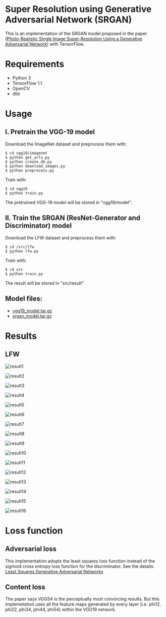 # Super Resolution using Generative Adversarial Network (SRGAN)

This is an implementation of the SRGAN model proposed in the paper
([Photo-Realistic Single Image Super-Resolution Using a Generative Adversarial Network](
https://arxiv.org/abs/1609.04802))
with TensorFlow.

# Requirements

- Python 3
- TensorFlow 1.1
- OpenCV
- dlib

# Usage

## I. Pretrain the VGG-19 model

Download the ImageNet dataset and preprocess them with:

```
$ cd vgg19/imagenet
$ python get_urls.py
$ python create_db.py
$ python download_images.py
$ python preprocess.py
```

Train with:

```
$ cd vgg19
$ python train.py
```

The pretrained VGG-19 model will be stored in "vgg19/model".


## II. Train the SRGAN (ResNet-Generator and Discriminator) model

Download the LFW dataset and preprocess them with:

```
$ cd /src/lfw
$ python lfw.py
```

Train with:

```
$ cd src
$ python train.py
```

The result will be stored in "src/result".

## Model files:
- [vgg19_model.tar.gz](https://drive.google.com/open?id=0B-s6ok7B0V9vcXNfSzdjZ0lCc0k)
- [srgan_model.tar.gz](https://drive.google.com/open?id=0B-s6ok7B0V9vbEtYQzA1Ylphb2c)



# Results

## LFW

![result1](results/000000001.jpg)

![result2](results/000000002.jpg)

![result3](results/000000003.jpg)

![result4](results/000000004.jpg)

![result5](results/000000005.jpg)

![result6](results/000000006.jpg)

![result7](results/000000007.jpg)

![result8](results/000000008.jpg)

![result9](results/000000009.jpg)

![result10](results/000000010.jpg)

![result11](results/000000011.jpg)

![result12](results/000000012.jpg)

![result13](results/000000013.jpg)

![result14](results/000000014.jpg)

![result15](results/000000015.jpg)

![result16](results/000000016.jpg)


# Loss function

## Adversarial loss 

This implementation adopts the least squares loss function instead 
of the sigmoid cross entropy loss function for the discriminator.
See the details: [Least Squares Generative Adversarial Networks](
https://arxiv.org/abs/1611.04076)

## Content loss

The paper says VGG54 is the perceptually most convincing results.
But this implemetation uses all the feature maps generated by every layer
(i.e. phi12, phi22, phi34, phi44, phi54) within the VGG19 network.

